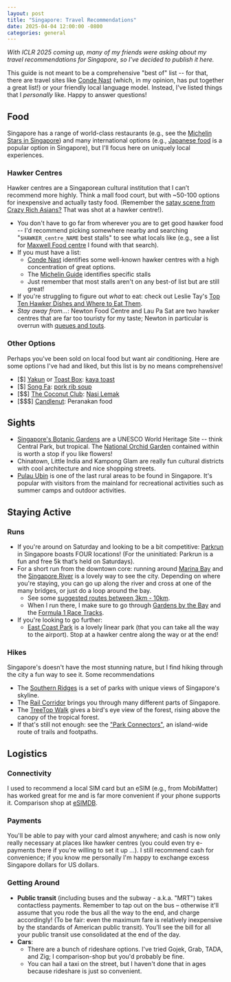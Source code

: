 ```yaml
---
layout: post
title: "Singapore: Travel Recommendations"
date: 2025-04-04 12:00:00 -0800
categories: general
---
```


_With ICLR 2025 coming up, many of my friends were asking about my travel recommendations for
Singapore, so I've decided to publish it here._

This guide is not meant to be a comprehensive "best of" list -- for that, there are travel sites
like [Conde Nast](https://www.cntraveler.com/gallery/best-things-to-do-in-singapore) (which, in my
opinion, has put together a great list!) or your friendly local language model. Instead, I've listed
things that I _personally_ like. Happy to answer questions!

## Food

Singapore has a range of world-class restaurants (e.g., see the
[Michelin Stars in Singapore](https://en.wikipedia.org/wiki/List_of_Michelin-starred_restaurants_in_Singapore))
and many international options (e.g.,
[Japanese food](https://www.timeout.com/singapore/restaurants/the-best-japanese-restaurants-in-singapore)
is a popular option in Singapore), but I'll focus here on uniquely local experiences.

### Hawker Centres

Hawker centres are a Singaporean cultural institution that I can’t recommend more highly. Think a
mall food court, but with ~50-100 options for inexpensive and actually tasty food. (Remember the
[satay scene from Crazy Rich Asians?](https://www.eater.com/2018/9/4/17817658/crazy-rich-asians-singapore-night-market-scene-location)
That was shot at a hawker centre!).

- You don't have to go far from wherever you are to get good hawker food -- I'd recommend picking
  somewhere nearby and searching "`$HAWKER_centre_NAME` best stalls" to see what locals like (e.g.,
  see a list for [Maxwell Food centre](https://www.misstamchiak.com/maxwell-food-centre/) I found
  with that search).
- If you must have a list:
  - [Conde Nast](https://www.cntraveler.com/gallery/best-hawker-centres-in-singapore) identifies
    some well-known hawker centres with a high concentration of great options.
  - The
    [Michelin Guide](https://guide.michelin.com/us/en/singapore-region/singapore/restaurants/street-food)
    identifies specific stalls
  - Just remember that most stalls aren't on any best-of list but are still great!
- If you're struggling to figure out _what_ to eat: check out Leslie Tay's
  [Top Ten Hawker Dishes and Where to Eat Them](http://ieatishootipost.sg/singapores-top-ten-most-popular-hawker-dishes-and-where-to-eat-them/).
- _Stay away from..._: Newton Food Centre and Lau Pa Sat are two hawker centres that are far too
  touristy for my taste; Newton in particular is overrun with
  [queues and touts](https://www.timeout.com/singapore/restaurants/guide-to-newton-food-centre-tourist-trap-or-hawker-haven).

### Other Options

Perhaps you've been sold on local food but want air conditioning. Here are some options I've had and
liked, but this list is by no means comprehensive!

- [$] [Yakun](https://app.yakun.com/) or [Toast Box](https://toastbox.com.sg/):
  [kaya toast](https://en.wikipedia.org/wiki/Kaya_toast)
- [$] [Song Fa](https://songfa.com.sg/): [pork rib soup](https://en.wikipedia.org/wiki/Bak_kut_teh)
- [$$] [The Coconut Club](https://www.thecoconutclub.sg/):
  [Nasi Lemak](https://en.wikipedia.org/wiki/Nasi_lemak)
- [$$$] [Candlenut](https://www.comodempsey.sg/restaurant/candlenut): Peranakan food

## Sights

- [Singapore's Botanic Gardens](https://www.nparks.gov.sg/SBG) are a UNESCO World Heritage Site --
  think Central Park, but tropical. The
  [National Orchid Garden](https://www.nparks.gov.sg/sbg/our-gardens/tyersall-entrance/national-orchid-garden)
  contained within is worth a stop if you like flowers!
- Chinatown, Little India and Kampong Glam are really fun cultural districts with cool architecture
  and nice shopping streets.
- [Pulau Ubin](https://www.timeout.com/singapore/things-to-do/guide-to-pulau-ubin) is one of the
  last rural areas to be found in Singapore. It's popular with visitors from the mainland for
  recreational activities such as summer camps and outdoor activities.

## Staying Active

### Runs

- If you're around on Saturday and looking to be a bit competitive:
  [Parkrun](https://www.parkrun.sg/) in Singapore boasts FOUR locations! (For the uninitiated:
  Parkrun is a fun and free 5k that’s held on Saturdays).
- For a short run from the downtown core: running around
  [Marina Bay](https://maps.app.goo.gl/m7SSvfjNbKmB4XL78) and the
  [Singapore River](https://maps.app.goo.gl/9c9ziRt6oJLhyMH58) is a lovely way to see the city.
  Depending on where you're staying, you can go up along the river and cross at one of the many
  bridges, or just do a loop around the bay.
  - See some
    [suggested routes between 3km - 10km](https://www.rqam.com.sg/events/best-evening-run-routes-around-marina-bay/).
  - When I run there, I make sure to go through
    [Gardens by the Bay](https://maps.app.goo.gl/Ep9yyMwaZZMbYEED8) and the
    [Formula 1 Race Tracks](https://maps.app.goo.gl/3oXzpMzWrCqsNMfz5).
- If you're looking to go further:
  - [East Coast Park](https://maps.app.goo.gl/rSj6S1qGzDfVe15AA) is a lovely linear park (that you
    can take all the way to the airport). Stop at a hawker centre along the way or at the end!

### Hikes

Singapore's doesn't have the most stunning nature, but I find hiking through the city a fun way to
see it. Some recommendations

- The [Southern Ridges](https://en.wikipedia.org/wiki/Southern_Ridges) is a set of parks with unique
  views of Singapore's skyline.
- The [Rail Corridor](https://railcorridor.nparks.gov.sg/visit-rail-corridor/) brings you through
  many different parts of Singapore.
- The
  [TreeTop Walk](https://www.nparks.gov.sg/-/media/nparks-real-content/gardens-parks-and-nature/diy-walk/diy-walk-pdf-files/treetop_walk_eguide_lres.pdf)
  gives a bird's eye view of the forest, rising above the canopy of the tropical forest.
- If that's still not enough: see the ["Park Connectors"](https://pcn.nparks.gov.sg/), an
  island-wide route of trails and footpaths.

## Logistics

### Connectivity

I used to recommend a local SIM card but an eSIM (e.g., from MobiMatter) has worked great for me and
is far more convenient if your phone supports it. Comparison shop at [eSIMDB](https://esimdb.com/).

### Payments

You'll be able to pay with your card almost anywhere; and cash is now only really necessary at
places like hawker centres (you could even try e-payments there if you're willing to set it up ...).
I still recommend cash for convenience; if you know me personally I'm happy to exchange excess
Singapore dollars for US dollars.

### Getting Around

- **Public transit** (including buses and the subway - a.k.a. "MRT") takes contactless payments.
  Remember to tap out on the bus – otherwise it'll assume that you rode the bus all the way to the
  end, and charge accordingly! (To be fair: even the maximum fare is relatively inexpensive by the
  standards of American public transit). You'll see the bill for all your public transit use
  consolidated at the end of the day.
- **Cars**:
  - There are a bunch of rideshare options. I've tried Gojek, Grab, TADA, and Zig; I comparison-shop
    but you'd probably be fine.
  - You can hail a taxi on the street, but I haven't done that in ages because rideshare is just so
    convenient.
